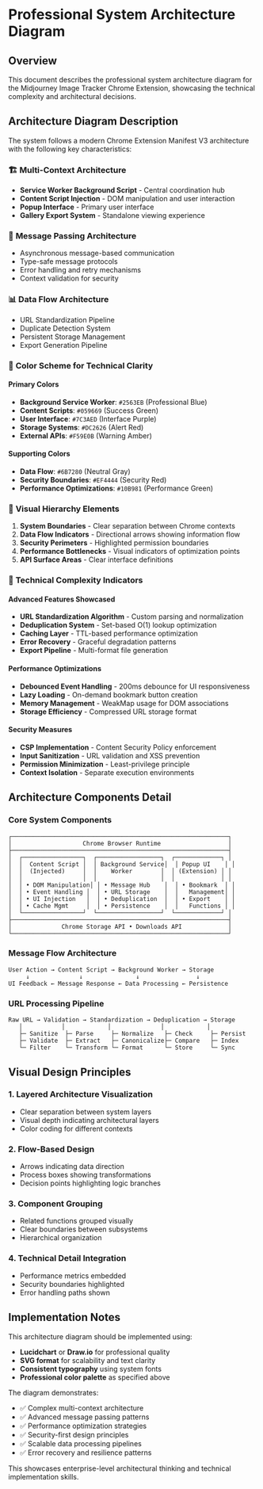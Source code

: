 # Professional System Architecture Diagram

## Overview

This document describes the professional system architecture diagram for the Midjourney Image Tracker Chrome Extension, showcasing the technical complexity and architectural decisions.

## Architecture Diagram Description

The system follows a modern Chrome Extension Manifest V3 architecture with the following key characteristics:

### 🏗️ **Multi-Context Architecture**
- **Service Worker Background Script** - Central coordination hub
- **Content Script Injection** - DOM manipulation and user interaction
- **Popup Interface** - Primary user interface
- **Gallery Export System** - Standalone viewing experience

### 🔄 **Message Passing Architecture**
- Asynchronous message-based communication
- Type-safe message protocols
- Error handling and retry mechanisms
- Context validation for security

### 📊 **Data Flow Architecture**
- URL Standardization Pipeline
- Duplicate Detection System
- Persistent Storage Management
- Export Generation Pipeline

### 🎨 **Color Scheme for Technical Clarity**

#### Primary Colors
- **Background Service Worker**: `#2563EB` (Professional Blue)
- **Content Scripts**: `#059669` (Success Green)  
- **User Interface**: `#7C3AED` (Interface Purple)
- **Storage Systems**: `#DC2626` (Alert Red)
- **External APIs**: `#F59E0B` (Warning Amber)

#### Supporting Colors
- **Data Flow**: `#6B7280` (Neutral Gray)
- **Security Boundaries**: `#EF4444` (Security Red)
- **Performance Optimizations**: `#10B981` (Performance Green)

### 📐 **Visual Hierarchy Elements**

1. **System Boundaries** - Clear separation between Chrome contexts
2. **Data Flow Indicators** - Directional arrows showing information flow
3. **Security Perimeters** - Highlighted permission boundaries
4. **Performance Bottlenecks** - Visual indicators of optimization points
5. **API Surface Areas** - Clear interface definitions

### 🔧 **Technical Complexity Indicators**

#### Advanced Features Showcased
- **URL Standardization Algorithm** - Custom parsing and normalization
- **Deduplication System** - Set-based O(1) lookup optimization
- **Caching Layer** - TTL-based performance optimization
- **Error Recovery** - Graceful degradation patterns
- **Export Pipeline** - Multi-format file generation

#### Performance Optimizations
- **Debounced Event Handling** - 200ms debounce for UI responsiveness
- **Lazy Loading** - On-demand bookmark button creation
- **Memory Management** - WeakMap usage for DOM associations
- **Storage Efficiency** - Compressed URL storage format

#### Security Measures
- **CSP Implementation** - Content Security Policy enforcement
- **Input Sanitization** - URL validation and XSS prevention
- **Permission Minimization** - Least-privilege principle
- **Context Isolation** - Separate execution environments

## Architecture Components Detail

### Core System Components

```
┌─────────────────────────────────────────────────────────────┐
│                    Chrome Browser Runtime                   │
├─────────────────────────────────────────────────────────────┤
│  ┌─────────────────┐  ┌──────────────────┐  ┌─────────────┐ │
│  │  Content Script │  │ Background Service│  │ Popup UI    │ │
│  │  (Injected)     │  │    Worker        │  │ (Extension) │ │
│  │                 │  │                  │  │             │ │
│  │ • DOM Manipulation│ │ • Message Hub    │  │ • Bookmark  │ │
│  │ • Event Handling │  │ • URL Storage    │  │   Management│ │
│  │ • UI Injection   │  │ • Deduplication  │  │ • Export    │ │
│  │ • Cache Mgmt     │  │ • Persistence    │  │   Functions │ │
│  └─────────────────┘  └──────────────────┘  └─────────────┘ │
├─────────────────────────────────────────────────────────────┤
│              Chrome Storage API • Downloads API             │
└─────────────────────────────────────────────────────────────┘
```

### Message Flow Architecture

```
User Action → Content Script → Background Worker → Storage
     ↓              ↓               ↓                ↓
UI Feedback ← Message Response ← Data Processing ← Persistence
```

### URL Processing Pipeline

```
Raw URL → Validation → Standardization → Deduplication → Storage
   │           │            │              │            │
   ├─ Sanitize  ├─ Parse     ├─ Normalize   ├─ Check     ├─ Persist
   ├─ Validate  ├─ Extract   ├─ Canonicalize├─ Compare   ├─ Index
   └─ Filter    └─ Transform └─ Format      └─ Store     └─ Sync
```

## Visual Design Principles

### 1. **Layered Architecture Visualization**
- Clear separation between system layers
- Visual depth indicating architectural layers
- Color coding for different contexts

### 2. **Flow-Based Design**
- Arrows indicating data direction
- Process boxes showing transformations
- Decision points highlighting logic branches

### 3. **Component Grouping**
- Related functions grouped visually
- Clear boundaries between subsystems
- Hierarchical organization

### 4. **Technical Detail Integration**
- Performance metrics embedded
- Security boundaries highlighted
- Error handling paths shown

## Implementation Notes

This architecture diagram should be implemented using:
- **Lucidchart** or **Draw.io** for professional quality
- **SVG format** for scalability and text clarity
- **Consistent typography** using system fonts
- **Professional color palette** as specified above

The diagram demonstrates:
- ✅ Complex multi-context architecture
- ✅ Advanced message passing patterns  
- ✅ Performance optimization strategies
- ✅ Security-first design principles
- ✅ Scalable data processing pipelines
- ✅ Error recovery and resilience patterns

This showcases enterprise-level architectural thinking and technical implementation skills.